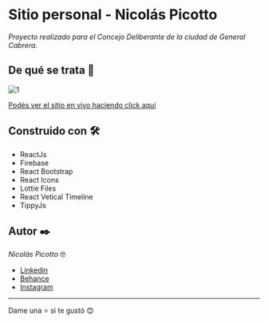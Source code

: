 # Sitio personal - Nicolás Picotto

_Proyecto realizado para el Concejo Deliberante de la ciudad de General Cabrera._

## De qué se trata 🚀

![1](https://mir-s3-cdn-cf.behance.net/project_modules/fs/d1fabd141328135.6251a8d80e52d.jpg)

[Podés ver el sitio en vivo haciendo click aquí](https://concejocabrera.gob.ar/)

## Construido con 🛠️

- ReactJs
- Firebase
- React Bootstrap
- React Icons
- Lottie Files
- React Vetical Timeline
- TippyJs

## Autor ✒️

_Nicolás Picotto_ :nerd_face:

- [Linkedin](https://github.com/NicoPicotto)
- [Behance](https://www.behance.net/nicolaspicotto)
- [Instagram](https://www.instagram.com/npicotto)

---

Dame una :star: si te gustó 😊

